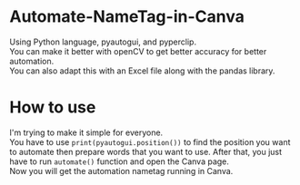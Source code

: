 # Automate-NameTag-in-Canva
Using Python language, pyautogui, and pyperclip.<br />
You can make it better with openCV to get better accuracy for better automation.<br />
You can also adapt this with an Excel file along with the pandas library.<br />
# How to use
I'm trying to make it simple for everyone.<br />
You have to use ```print(pyautogui.position())``` to find the position you want to automate then prepare words that you want to use. After that, you just have to run ```automate()``` function and open the Canva page.<br />
Now you will get the automation nametag running in Canva.
